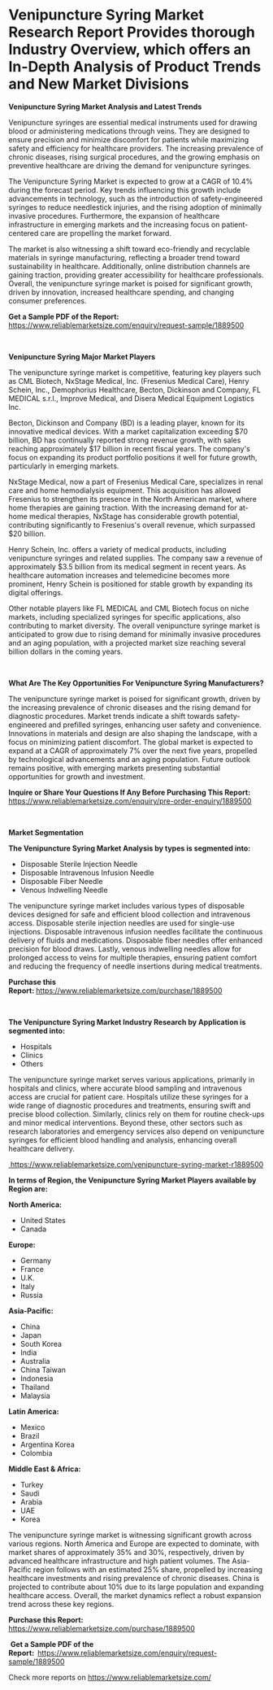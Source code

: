 <p><h1>Venipuncture Syring Market Research Report Provides thorough Industry Overview, which offers an In-Depth Analysis of Product Trends and New Market Divisions</h1></p><p><strong>Venipuncture Syring Market Analysis and Latest Trends</strong></p>
<p><p>Venipuncture syringes are essential medical instruments used for drawing blood or administering medications through veins. They are designed to ensure precision and minimize discomfort for patients while maximizing safety and efficiency for healthcare providers. The increasing prevalence of chronic diseases, rising surgical procedures, and the growing emphasis on preventive healthcare are driving the demand for venipuncture syringes.</p><p>The Venipuncture Syring Market is expected to grow at a CAGR of 10.4% during the forecast period. Key trends influencing this growth include advancements in technology, such as the introduction of safety-engineered syringes to reduce needlestick injuries, and the rising adoption of minimally invasive procedures. Furthermore, the expansion of healthcare infrastructure in emerging markets and the increasing focus on patient-centered care are propelling the market forward.</p><p>The market is also witnessing a shift toward eco-friendly and recyclable materials in syringe manufacturing, reflecting a broader trend toward sustainability in healthcare. Additionally, online distribution channels are gaining traction, providing greater accessibility for healthcare professionals. Overall, the venipuncture syringe market is poised for significant growth, driven by innovation, increased healthcare spending, and changing consumer preferences.</p></p>
<p><strong>Get a Sample PDF of the Report:&nbsp;</strong> <a href="https://www.reliablemarketsize.com/enquiry/request-sample/1889500?utm_campaign=1898&utm_medium=2&utm_source=Github&utm_content=ia&utm_term=14012025&utm_id=venipuncture-syring">https://www.reliablemarketsize.com/enquiry/request-sample/1889500</a></p>
<p>&nbsp;</p>
<p><strong>Venipuncture Syring Major Market Players</strong></p>
<p><p>The venipuncture syringe market is competitive, featuring key players such as CML Biotech, NxStage Medical, Inc. (Fresenius Medical Care), Henry Schein, Inc., Demophorius Healthcare, Becton, Dickinson and Company, FL MEDICAL s.r.l., Improve Medical, and Disera Medical Equipment Logistics Inc. </p><p>Becton, Dickinson and Company (BD) is a leading player, known for its innovative medical devices. With a market capitalization exceeding $70 billion, BD has continually reported strong revenue growth, with sales reaching approximately $17 billion in recent fiscal years. The company's focus on expanding its product portfolio positions it well for future growth, particularly in emerging markets.</p><p>NxStage Medical, now a part of Fresenius Medical Care, specializes in renal care and home hemodialysis equipment. This acquisition has allowed Fresenius to strengthen its presence in the North American market, where home therapies are gaining traction. With the increasing demand for at-home medical therapies, NxStage has considerable growth potential, contributing significantly to Fresenius's overall revenue, which surpassed $20 billion.</p><p>Henry Schein, Inc. offers a variety of medical products, including venipuncture syringes and related supplies. The company saw a revenue of approximately $3.5 billion from its medical segment in recent years. As healthcare automation increases and telemedicine becomes more prominent, Henry Schein is positioned for stable growth by expanding its digital offerings.</p><p>Other notable players like FL MEDICAL and CML Biotech focus on niche markets, including specialized syringes for specific applications, also contributing to market diversity. The overall venipuncture syringe market is anticipated to grow due to rising demand for minimally invasive procedures and an aging population, with a projected market size reaching several billion dollars in the coming years.</p></p>
<p>&nbsp;</p>
<p><strong>What Are The Key Opportunities For Venipuncture Syring Manufacturers?</strong></p>
<p><p>The venipuncture syringe market is poised for significant growth, driven by the increasing prevalence of chronic diseases and the rising demand for diagnostic procedures. Market trends indicate a shift towards safety-engineered and prefilled syringes, enhancing user safety and convenience. Innovations in materials and design are also shaping the landscape, with a focus on minimizing patient discomfort. The global market is expected to expand at a CAGR of approximately 7% over the next five years, propelled by technological advancements and an aging population. Future outlook remains positive, with emerging markets presenting substantial opportunities for growth and investment.</p></p>
<p><strong>Inquire or Share Your Questions If Any Before Purchasing This Report:</strong> <a href="https://www.reliablemarketsize.com/enquiry/pre-order-enquiry/1889500?utm_campaign=1898&utm_medium=2&utm_source=Github&utm_content=ia&utm_term=14012025&utm_id=venipuncture-syring">https://www.reliablemarketsize.com/enquiry/pre-order-enquiry/1889500</a></p>
<p>&nbsp;</p>
<p><strong>Market Segmentation</strong></p>
<p><strong>The Venipuncture Syring Market Analysis by types is segmented into:</strong></p>
<p><ul><li>Disposable Sterile Injection Needle</li><li>Disposable Intravenous Infusion Needle</li><li>Disposable Fiber Needle</li><li>Venous Indwelling Needle</li></ul></p>
<p><p>The venipuncture syringe market includes various types of disposable devices designed for safe and efficient blood collection and intravenous access. Disposable sterile injection needles are used for single-use injections. Disposable intravenous infusion needles facilitate the continuous delivery of fluids and medications. Disposable fiber needles offer enhanced precision for blood draws. Lastly, venous indwelling needles allow for prolonged access to veins for multiple therapies, ensuring patient comfort and reducing the frequency of needle insertions during medical treatments.</p></p>
<p><strong>Purchase this Report:&nbsp;</strong><a href="https://www.reliablemarketsize.com/purchase/1889500?utm_campaign=1898&utm_medium=2&utm_source=Github&utm_content=ia&utm_term=14012025&utm_id=venipuncture-syring">https://www.reliablemarketsize.com/purchase/1889500</a></p>
<p>&nbsp;</p>
<p><strong>The Venipuncture Syring Market Industry Research by Application is segmented into:</strong></p>
<p><ul><li>Hospitals</li><li>Clinics</li><li>Others</li></ul></p>
<p><p>The venipuncture syringe market serves various applications, primarily in hospitals and clinics, where accurate blood sampling and intravenous access are crucial for patient care. Hospitals utilize these syringes for a wide range of diagnostic procedures and treatments, ensuring swift and precise blood collection. Similarly, clinics rely on them for routine check-ups and minor medical interventions. Beyond these, other sectors such as research laboratories and emergency services also depend on venipuncture syringes for efficient blood handling and analysis, enhancing overall healthcare delivery.</p></p>
<p><a href="https://www.reliablemarketsize.com/venipuncture-syring-market-r1889500?utm_campaign=1898&utm_medium=2&utm_source=Github&utm_content=ia&utm_term=14012025&utm_id=venipuncture-syring">&nbsp;https://www.reliablemarketsize.com/venipuncture-syring-market-r1889500</a></p>
<p><strong>In terms of Region, the Venipuncture Syring Market Players available by Region are:</strong></p>
<p>
    <p> <strong> North America: </strong>
        <ul>
            <li>United States</li>
            <li>Canada</li>
        </ul>
        </p> 
    <p> <strong> Europe: </strong>
        <ul>
            <li>Germany</li>
            <li>France</li>
            <li>U.K.</li>
            <li>Italy</li>
            <li>Russia</li>
        </ul>
        </p> 
    <p> <strong> Asia-Pacific: </strong>
        <ul>
            <li>China</li>
            <li>Japan</li>
            <li>South Korea</li>
            <li>India</li>
            <li>Australia</li>
            <li>China Taiwan</li>
            <li>Indonesia</li>
            <li>Thailand</li>
            <li>Malaysia</li>
        </ul>
        </p> 
    <p> <strong> Latin America: </strong>
        <ul>
            <li>Mexico</li>
            <li>Brazil</li>
            <li>Argentina Korea</li>
            <li>Colombia</li>
        </ul>
        </p> 
    <p> <strong> Middle East & Africa: </strong>
        <ul>
            <li>Turkey</li>
            <li>Saudi</li>
            <li>Arabia</li>
            <li>UAE</li>
            <li>Korea</li>
        </ul>
    </p>
    </p>
<p><p>The venipuncture syringe market is witnessing significant growth across various regions. North America and Europe are expected to dominate, with market shares of approximately 35% and 30%, respectively, driven by advanced healthcare infrastructure and high patient volumes. The Asia-Pacific region follows with an estimated 25% share, propelled by increasing healthcare investments and rising prevalence of chronic diseases. China is projected to contribute about 10% due to its large population and expanding healthcare access. Overall, the market dynamics reflect a robust expansion trend across these key regions.</p></p>
<p><strong>Purchase this Report: </strong><a href="https://www.reliablemarketsize.com/purchase/1889500?utm_campaign=1898&utm_medium=2&utm_source=Github&utm_content=ia&utm_term=14012025&utm_id=venipuncture-syring">https://www.reliablemarketsize.com/purchase/1889500</a></p>
<p>&nbsp;<strong>Get a Sample PDF of the Report:&nbsp;&nbsp;</strong><a href="https://www.reliablemarketsize.com/enquiry/request-sample/1889500?utm_campaign=1898&utm_medium=2&utm_source=Github&utm_content=ia&utm_term=14012025&utm_id=venipuncture-syring">https://www.reliablemarketsize.com/enquiry/request-sample/1889500</a></p>
<p><strong></strong></p>
<p>Check more reports on <a href="https://www.reliablemarketsize.com/?utm_campaign=1898&utm_medium=2&utm_source=Github&utm_content=ia&utm_term=14012025&utm_id=venipuncture-syring">https://www.reliablemarketsize.com/</a></p>